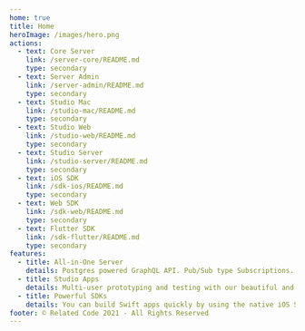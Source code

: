 ```yaml
---
home: true
title: Home
heroImage: /images/hero.png
actions:
  - text: Core Server
    link: /server-core/README.md
    type: secondary
  - text: Server Admin
    link: /server-admin/README.md
    type: secondary
  - text: Studio Mac
    link: /studio-mac/README.md
    type: secondary
  - text: Studio Web
    link: /studio-web/README.md
    type: secondary
  - text: Studio Server
    link: /studio-server/README.md
    type: secondary
  - text: iOS SDK
    link: /sdk-ios/README.md
    type: secondary
  - text: Web SDK
    link: /sdk-web/README.md
    type: secondary
  - text: Flutter SDK
    link: /sdk-flutter/README.md
    type: secondary
features:
  - title: All-in-One Server
    details: Postgres powered GraphQL API. Pub/Sub type Subscriptions. JWT based User Authentication. S3 API compatible File Storage.
  - title: Studio Apps
    details: Multi-user prototyping and testing with our beautiful and native Studio Mac app. Learn with Public API Templates anywhere from your Browser.
  - title: Powerful SDKs
    details: You can build Swift apps quickly by using the native iOS SDK. With our npm library, the Web development has never been easier.
footer: © Related Code 2021 - All Rights Reserved
---
```

